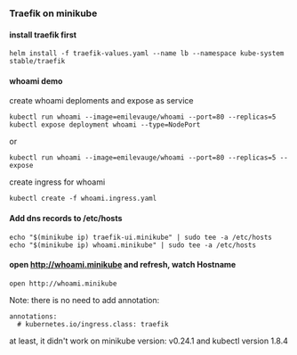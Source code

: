 ### Traefik on minikube



#### install traefik first

```
helm install -f traefik-values.yaml --name lb --namespace kube-system stable/traefik 
```

#### whoami demo

create whoami deploments and expose as service  

```
kubectl run whoami --image=emilevauge/whoami --port=80 --replicas=5
kubectl expose deployment whoami --type=NodePort
```
or

```
kubectl run whoami --image=emilevauge/whoami --port=80 --replicas=5 --expose 
```

create ingress for whoami  

```
kubectl create -f whoami.ingress.yaml
```

#### Add dns records to /etc/hosts

```
echo "$(minikube ip) traefik-ui.minikube" | sudo tee -a /etc/hosts
echo "$(minikube ip) whoami.minikube" | sudo tee -a /etc/hosts
```

#### open http://whoami.minikube and refresh, watch Hostname  

```
open http://whoami.minikube
```








Note: there is no need to add annotation:
  
  ```
  annotations:
    # kubernetes.io/ingress.class: traefik
  ```
  at least, it didn't work on minikube version: v0.24.1 and kubectl version 1.8.4
